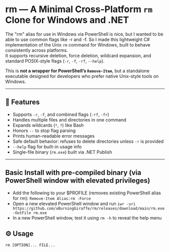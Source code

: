 # rm — A Minimal Cross-Platform `rm` Clone for Windows and .NET

The "rm" alias for use in Windows via PowerShell is nice, but I wanted to be able to use common flags like -r and -f. So I made this lightweight C# implementation of the Unix `rm` command for Windows, built to behave consistently across platforms.  
It supports recursive deletion, force deletion, wildcard expansion, and standard POSIX-style flags (`-r`, `-f`, `-rf`, `--help`).

This is **not a wrapper for PowerShell’s `Remove-Item`**, but a standalone executable designed for developers who prefer native Unix-style tools on Windows.

---

## 🧰 Features

- Supports `-r`, `-f`, and combined flags (`-rf`, `-fr`)
- Handles multiple files and directories in one command
- Expands wildcards (`*`, `?`) like Bash
- Honors `--` to stop flag parsing
- Prints human-readable error messages
- Safe default behavior: refuses to delete directories unless `-r` is provided
- `--help` flag for built-in usage info
- Single-file binary (`rm.exe`) built via .NET Publish

---

## Basic Install with pre-compiled binary (via PowerShell window with elevated privileges)
- Add the following to your $PROFILE (removes existing PowerShell alias for rm): ```Remove-Item Alias:rm -Force```
- Open a new elevated PowerShell window and run ```iwr -uri https://github.com/xBurningGiraffe/rm/releases/download/main/rm.exe -OutFile rm.exe ```
- In a new PowerShell window, test it using ```rm -h``` to reveal the help menu

## ⚙️ Usage

```rm [OPTION]... FILE... ```
